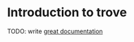# Introduction to trove

TODO: write [great documentation](http://jacobian.org/writing/what-to-write/)
